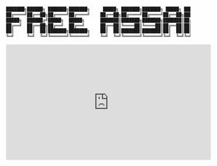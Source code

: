 ```bash
                                                                                               
███████╗██████╗ ███████╗███████╗     █████╗ ███████╗███████╗ █████╗ ███╗   ██╗ ██████╗ ███████╗
██╔════╝██╔══██╗██╔════╝██╔════╝    ██╔══██╗██╔════╝██╔════╝██╔══██╗████╗  ██║██╔════╝ ██╔════╝
█████╗  ██████╔╝█████╗  █████╗      ███████║███████╗███████╗███████║██╔██╗ ██║██║  ███╗█████╗  
██╔══╝  ██╔══██╗██╔══╝  ██╔══╝      ██╔══██║╚════██║╚════██║██╔══██║██║╚██╗██║██║   ██║██╔══╝  
██║     ██║  ██║███████╗███████╗    ██║  ██║███████║███████║██║  ██║██║ ╚████║╚██████╔╝███████╗
╚═╝     ╚═╝  ╚═╝╚══════╝╚══════╝    ╚═╝  ╚═╝╚══════╝╚══════╝╚═╝  ╚═╝╚═╝  ╚═══╝ ╚═════╝ ╚══════╝
```

<iframe width="560" height="315" src="https://www.youtube.com/embed/XGJGcEFGQCg" frameborder="0" allow="accelerometer; autoplay; encrypted-media; gyroscope; picture-in-picture" allowfullscreen></iframe>
